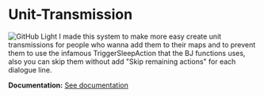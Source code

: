 # Unit-Transmission
![GitHub Light](https://www.hiveworkshop.com/attachments/1642291183524-png.393386/)
I made this system to make more easy create unit transmissions for people who wanna add them to their maps and to prevent them to use the infamous TriggerSleepAction that the BJ functions uses, also you can skip them without add "Skip remaining actions" for each dialogue line.

**Documentation:** [See documentation](https://github.com/HerlySQR/Unit-Transmission/blob/main/DOCUMENTATION.md)

